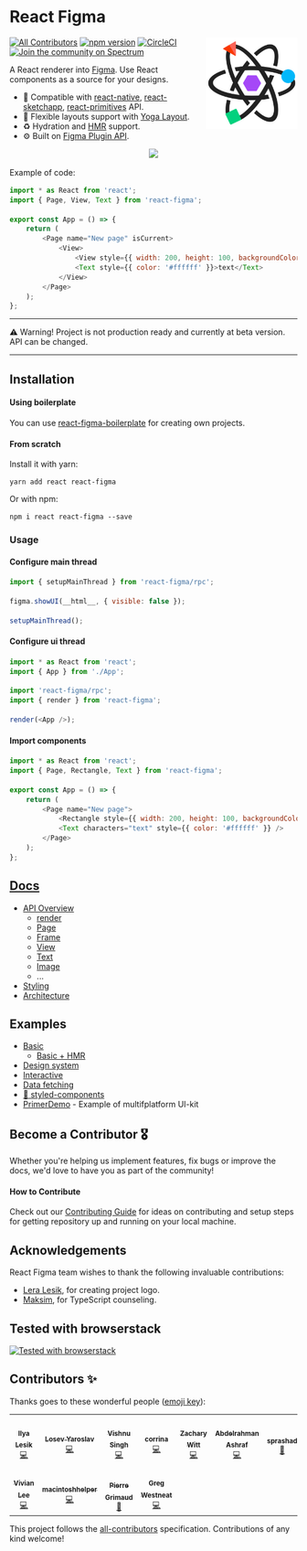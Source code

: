 # React Figma

<img src="./logo.svg" align="right"
     alt="React Figma logo by Lera Lesik" width="160" height="160">

[![All Contributors](https://img.shields.io/badge/all_contributors-7-orange.svg?style=flat-square)](#contributors)
[![npm version](https://img.shields.io/npm/v/react-figma.svg)](https://www.npmjs.com/package/react-figma)
[![CircleCI](https://circleci.com/gh/react-figma/react-figma.svg?style=shield)](https://circleci.com/gh/react-figma/react-figma)
[![Join the community on Spectrum](https://withspectrum.github.io/badge/badge.svg)](https://spectrum.chat/react-figma)

A React renderer into [Figma](https://www.figma.com). Use React components as a source for your designs.

* 🍬 Compatible with [react-native](https://facebook.github.io/react-native/), [react-sketchapp](https://github.com/airbnb/react-sketchapp), [react-primitives](https://github.com/lelandrichardson/react-primitives) API.
* 🦄 Flexible layouts support with [Yoga Layout](https://yogalayout.com/).
* ♻️ Hydration and [HMR](https://webpack.js.org/concepts/hot-module-replacement/) support.
* ⚙️ Built on [Figma Plugin API](https://www.figma.com/plugin-docs/intro/).

<p align="center"><img src="https://user-images.githubusercontent.com/1270648/89522090-4bf63580-d7e9-11ea-984b-bfd14287acd4.gif" width="800"></p>

Example of code:

```javascript
import * as React from 'react';
import { Page, View, Text } from 'react-figma';

export const App = () => {
    return (
        <Page name="New page" isCurrent>
            <View>
                <View style={{ width: 200, height: 100, backgroundColor: '#dd55aa' }} />
                <Text style={{ color: '#ffffff' }}>text</Text>
            </View>
        </Page>
    );
};
```

___

⚠️ Warning!️ Project is not production ready and currently at beta version. API can be changed.

___


## Installation

#### Using boilerplate

You can use [react-figma-boilerplate](https://github.com/react-figma/react-figma-boilerplate) for creating own projects.

#### From scratch

Install it with yarn:

```
yarn add react react-figma
```

Or with npm:

```
npm i react react-figma --save
```

### Usage

#### Configure main thread

```javascript
import { setupMainThread } from 'react-figma/rpc';

figma.showUI(__html__, { visible: false });

setupMainThread();
```

#### Configure ui thread

```javascript
import * as React from 'react';
import { App } from './App';

import 'react-figma/rpc';
import { render } from 'react-figma';

render(<App />);
```

#### Import components

```javascript
import * as React from 'react';
import { Page, Rectangle, Text } from 'react-figma';

export const App = () => {
    return (
        <Page name="New page">
            <Rectangle style={{ width: 200, height: 100, backgroundColor: '#dd55aa' }} />
            <Text characters="text" style={{ color: '#ffffff' }} />
        </Page>
    );
};
```

## [Docs](https://react-figma.now.sh/docs/API)

* [API Overview](https://react-figma.now.sh/docs/API)
  + [render](https://react-figma.now.sh/docs/api/render)
  + [Page](https://react-figma.now.sh/docs/api/page)
  + [Frame](https://react-figma.now.sh/docs/api/frame)
  + [View](https://react-figma.now.sh/docs/api/view)
  + [Text](https://react-figma.now.sh/docs/api/text)
  + [Image](https://react-figma.now.sh/docs/api/image)
  + ...
* [Styling](https://react-figma.now.sh/docs/styling)
* [Architecture](https://react-figma.now.sh/docs/architecture)

## Examples

* [Basic](examples/basic)
  + [Basic + HMR](examples/basic-hmr)
* [Design system](examples/design-system)
* [Interactive](examples/interactive)
* [Data fetching](examples/fetching)
* [💅 styled-components](examples/styled-components)
* [PrimerDemo](https://github.com/react-figma/PrimerDemo) - Example of multifplatform UI-kit

## Become a Contributor 🎖

Whether you're helping us implement features, fix bugs or improve the docs, we'd love to have you as part of the community! 

#### How to Contribute

Check out our [Contributing Guide](./contributing.md) for ideas on contributing and setup steps for getting repository up and running on your local machine.

## Acknowledgements

React Figma team wishes to thank the following invaluable contributions:

* [Lera Lesik](https://twitter.com/Lera_Lesik), for creating project logo.
* [Maksim](https://github.com/pret-a-porter), for TypeScript counseling.

## Tested with browserstack

<a href="https://www.browserstack.com/">
     <img alt="Tested with browserstack" src="https://raw.githubusercontent.com/zerobias/effector/master/website/media/Browserstack-logo.svg?sanitize=true" height="64">
</a>     


## Contributors ✨

Thanks goes to these wonderful people ([emoji key](https://allcontributors.org/docs/en/emoji-key)):

<!-- ALL-CONTRIBUTORS-LIST:START - Do not remove or modify this section -->
<!-- prettier-ignore-start -->
<!-- markdownlint-disable -->
<table>
  <tr>
    <td align="center"><a href="https://twitter.com/ilialesik"><img src="https://avatars2.githubusercontent.com/u/1270648?v=4" width="100px;" alt=""/><br /><sub><b>Ilya Lesik</b></sub></a><br /><a href="https://github.com/react-figma/react-figma/commits?author=ilyalesik" title="Code">💻</a></td>
    <td align="center"><a href="http://losyar.com"><img src="https://avatars2.githubusercontent.com/u/1065122?v=4" width="100px;" alt=""/><br /><sub><b>Losev Yaroslav</b></sub></a><br /><a href="https://github.com/react-figma/react-figma/commits?author=LosYear" title="Code">💻</a></td>
    <td align="center"><a href="https://github.com/HVish"><img src="https://avatars1.githubusercontent.com/u/14261201?v=4" width="100px;" alt=""/><br /><sub><b>Vishnu Singh</b></sub></a><br /><a href="https://github.com/react-figma/react-figma/commits?author=HVish" title="Code">💻</a></td>
    <td align="center"><a href="http://corrinachow.com"><img src="https://avatars1.githubusercontent.com/u/35117708?v=4" width="100px;" alt=""/><br /><sub><b>corrina</b></sub></a><br /><a href="https://github.com/react-figma/react-figma/commits?author=corrinachow" title="Code">💻</a></td>
    <td align="center"><a href="http://www.zacharyquintenwitt.com"><img src="https://avatars1.githubusercontent.com/u/5651980?v=4" width="100px;" alt=""/><br /><sub><b>Zachary Witt</b></sub></a><br /><a href="https://github.com/react-figma/react-figma/commits?author=zqwitt" title="Code">💻</a></td>
    <td align="center"><a href="https://github.com/theashraf"><img src="https://avatars1.githubusercontent.com/u/39750790?v=4" width="100px;" alt=""/><br /><sub><b>Abdelrahman Ashraf</b></sub></a><br /><a href="https://github.com/react-figma/react-figma/commits?author=theashraf" title="Code">💻</a></td>
    <td align="center"><a href="https://seanprashad.com"><img src="https://avatars2.githubusercontent.com/u/13009507?v=4" width="100px;" alt=""/><br /><sub><b>sprashad</b></sub></a><br /><a href="https://github.com/react-figma/react-figma/commits?author=SeanPrashad" title="Documentation">📖</a></td>
  </tr>
  <tr>
    <td align="center"><a href="https://github.com/wyvl"><img src="https://avatars1.githubusercontent.com/u/40932265?v=4" width="100px;" alt=""/><br /><sub><b>Vivian Lee</b></sub></a><br /><a href="https://github.com/react-figma/react-figma/commits?author=wyvl" title="Code">💻</a></td>
    <td align="center"><a href="https://macintoshhelper.com"><img src="https://avatars2.githubusercontent.com/u/6757532?v=4" width="100px;" alt=""/><br /><sub><b>macintoshhelper</b></sub></a><br /><a href="https://github.com/react-figma/react-figma/commits?author=macintoshhelper" title="Code">💻</a></td>
    <td align="center"><a href="https://github.com/pgrimaud"><img src="https://avatars1.githubusercontent.com/u/1866496?v=4" width="100px;" alt=""/><br /><sub><b>Pierre Grimaud</b></sub></a><br /><a href="https://github.com/react-figma/react-figma/commits?author=pgrimaud" title="Documentation">📖</a></td>
    <td align="center"><a href="http://gwst.io"><img src="https://avatars3.githubusercontent.com/u/2213636?v=4" width="100px;" alt=""/><br /><sub><b>Greg Westneat</b></sub></a><br /><a href="https://github.com/react-figma/react-figma/commits?author=leggomuhgreggo" title="Code">💻</a></td>
  </tr>
</table>

<!-- markdownlint-enable -->
<!-- prettier-ignore-end -->
<!-- ALL-CONTRIBUTORS-LIST:END -->

This project follows the [all-contributors](https://github.com/all-contributors/all-contributors) specification. Contributions of any kind welcome!
